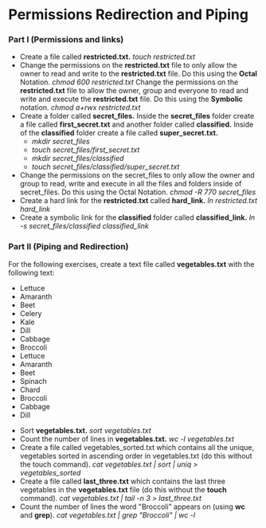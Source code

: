 # Permissions Redirection and Piping

### Part I (Permissions and links)

- Create a file called **restricted.txt.** *touch restricted.txt*
- Change the permissions on the **restricted.txt** file to only allow the owner to read and write to the **restricted.txt** file. Do this using the **Octal** Notation. *chmod 600 restricted.txt*
Change the permissions on the **restricted.txt** file to allow the owner, group and everyone to read and write and execute the **restricted.txt** file. Do this using the **Symbolic** notation. *chmod a+rwx restricted.txt*
- Create a folder called **secret_files.** Inside the **secret_files** folder create a file called **first_secret.txt** and another folder called **classified.** Inside of the **classified** folder create a file called **super_secret.txt.**
    - *mkdir secret_files*
    - *touch secret_files/first_secret.txt*
    - *mkdir secret_files/classified*
    - *touch secret_files/classified/super_secret.txt*
- Change the permissions on the secret_files to only allow the owner and group to read, write and execute in all the files and folders inside of secret_files. Do this using the Octal Notation. *chmod -R 770 secret_files*
- Create a hard link for the **restricted.txt** called **hard_link.** *ln restricted.txt hard_link*
- Create a symbolic link for the **classified** folder called **classified_link.** *ln -s secret_files/classified classified_link*

### Part II (Piping and Redirection)

For the following exercises, create a text file called **vegetables.txt** with the following text:
- Lettuce
- Amaranth
- Beet
- Celery
- Kale
- Dill
- Cabbage
- Broccoli
- Lettuce
- Amaranth
- Beet
- Spinach
- Chard
- Broccoli
- Cabbage
- Dill

>
- Sort **vegetables.txt.** *sort vegetables.txt*
- Count the number of lines in **vegetables.txt.** *wc -l vegetables.txt*
- Create a file called vegetables_sorted.txt which contains all the unique, vegetables sorted in ascending order in vegetables.txt (do this without the touch command). *cat vegetables.txt | sort | uniq > vegetables_sorted*
- Create a file called **last_three.txt** which contains the last three vegetables in the **vegetables.txt** file (do this without the **touch** command). *cat vegetables.txt | tail -n 3 > last_three.txt*
- Count the number of lines the word "Broccoli" appears on (using **wc** and **grep**). *cat vegetables.txt | grep "Broccoli" | wc -l*
